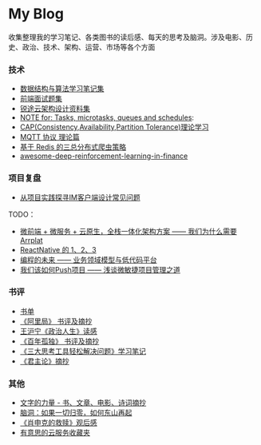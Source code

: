 # My Blog

收集整理我的学习笔记、各类图书的读后感、每天的思考及脑洞。涉及电影、历史、政治、技术、架构、运营、市场等各个方面

### 技术

- [数据结构与算法学习笔记集](./note/algorithm/README.md)
- [前端面试题集](https://github.com/georgezouq/interview)
- [锐途云架构设计资料集](ArchDesign.md)
- [NOTE for: Tasks, microtasks, queues and schedules](https://georgezouq.github.io/2018/01/09/NOTE-Task-Microtask-Queues-and-Schedules/): 
- [CAP(Consistency,Availability,Partition Tolerance)理论学习](https://georgezouq.github.io/2016/07/13/CAP-Consistency-Availability-Partition-Tolerance-%E7%90%86%E8%AE%BA%E5%AD%A6%E4%B9%A0/)
- [MQTT 协议 理论篇](https://georgezouq.github.io/2016/06/27/MQTT%20Agreement%20Basics/)
- [基于 Redis 的三总分布式爬虫策略](https://georgezouq.github.io/2016/06/27/%E5%9F%BA%E4%BA%8ERedis%E7%9A%84%E4%B8%89%E7%A7%8D%E5%88%86%E5%B8%83%E5%BC%8F%E7%88%AC%E8%99%AB%E7%AD%96%E7%95%A5/)
- [awesome-deep-reinforcement-learning-in-finance](https://github.com/georgezouq/awesome-deep-reinforcement-learning-in-finance)

### 项目复盘

- [从项目实践探寻IM客户端设计常见问题](./articles/im.md)

TODO：

- [微前端 + 微服务 + 云原生，全栈一体化架构方案 —— 我们为什么需要 Arrplat]()
- [ReactNative 的 1、2、3]()
- [编程的未来 —— 业务领域模型与低代码平台]()
- [我们该如何Push项目 —— 浅谈微敏捷项目管理之道]()

### 书评

- [书单](book/BookList.md)
- [《阿里局》 书评及摘抄](book/阿里局.md)
- [王沪宁《政治人生》读感](book/PoliticalLife.md)
- [《百年孤独》 书评及摘抄](book/Cienañosdesoledad.md)
- [《三大思考工具轻松解决问题》学习笔记](book/ToolsOfThought.md)
- [《君主论》摘抄](book/君主论.md)

### 其他

- [文字的力量 - 书、文章、电影、诗词摘抄](ThePowerofWords.md)
- [脑洞：如果一切归零，如何东山再起](IfNothingWhatToDo.md)
- [《肖申克的救赎》观后感](TheShawshankRedemption.md)
- [有意思的云服务收藏夹](CloudServices.md)
